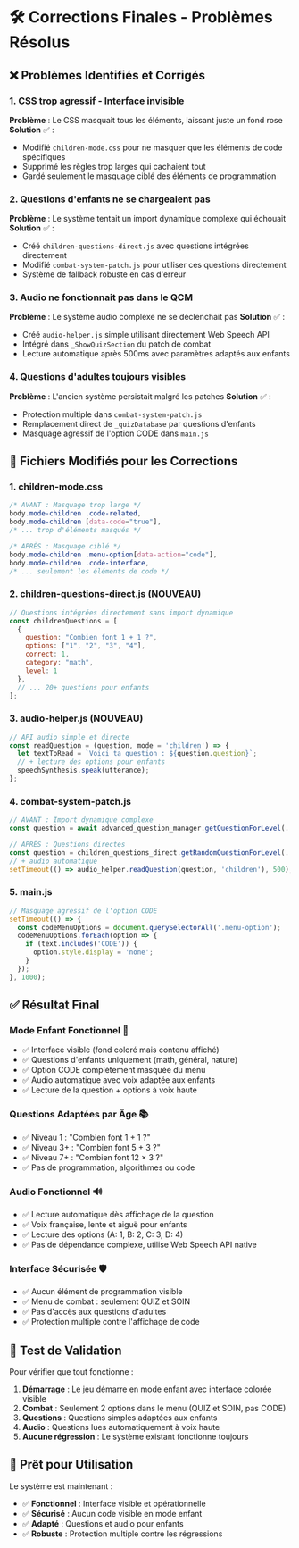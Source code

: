 # 🛠️ Corrections Finales - Problèmes Résolus

## ❌ **Problèmes Identifiés et Corrigés**

### 1. **CSS trop agressif - Interface invisible**
**Problème** : Le CSS masquait tous les éléments, laissant juste un fond rose
**Solution** ✅ : 
- Modifié `children-mode.css` pour ne masquer que les éléments de code spécifiques
- Supprimé les règles trop larges qui cachaient tout
- Gardé seulement le masquage ciblé des éléments de programmation

### 2. **Questions d'enfants ne se chargeaient pas**
**Problème** : Le système tentait un import dynamique complexe qui échouait
**Solution** ✅ :
- Créé `children-questions-direct.js` avec questions intégrées directement
- Modifié `combat-system-patch.js` pour utiliser ces questions directement
- Système de fallback robuste en cas d'erreur

### 3. **Audio ne fonctionnait pas dans le QCM**
**Problème** : Le système audio complexe ne se déclenchait pas
**Solution** ✅ :
- Créé `audio-helper.js` simple utilisant directement Web Speech API
- Intégré dans `_ShowQuizSection` du patch de combat
- Lecture automatique après 500ms avec paramètres adaptés aux enfants

### 4. **Questions d'adultes toujours visibles**
**Problème** : L'ancien système persistait malgré les patches
**Solution** ✅ :
- Protection multiple dans `combat-system-patch.js`
- Remplacement direct de `_quizDatabase` par questions d'enfants
- Masquage agressif de l'option CODE dans `main.js`

## 🔧 **Fichiers Modifiés pour les Corrections**

### **1. children-mode.css**
```css
/* AVANT : Masquage trop large */
body.mode-children .code-related,
body.mode-children [data-code="true"],
/* ... trop d'éléments masqués */

/* APRÈS : Masquage ciblé */
body.mode-children .menu-option[data-action="code"],
body.mode-children .code-interface,
/* ... seulement les éléments de code */
```

### **2. children-questions-direct.js** (NOUVEAU)
```javascript
// Questions intégrées directement sans import dynamique
const childrenQuestions = [
  {
    question: "Combien font 1 + 1 ?",
    options: ["1", "2", "3", "4"],
    correct: 1,
    category: "math",
    level: 1
  },
  // ... 20+ questions pour enfants
];
```

### **3. audio-helper.js** (NOUVEAU)
```javascript
// API audio simple et directe
const readQuestion = (question, mode = 'children') => {
  let textToRead = `Voici ta question : ${question.question}`;
  // + lecture des options pour enfants
  speechSynthesis.speak(utterance);
};
```

### **4. combat-system-patch.js**
```javascript
// AVANT : Import dynamique complexe
const question = await advanced_question_manager.getQuestionForLevel(...);

// APRÈS : Questions directes
const question = children_questions_direct.getRandomQuestionForLevel(...);
// + audio automatique
setTimeout(() => audio_helper.readQuestion(question, 'children'), 500);
```

### **5. main.js**
```javascript
// Masquage agressif de l'option CODE
setTimeout(() => {
  const codeMenuOptions = document.querySelectorAll('.menu-option');
  codeMenuOptions.forEach(option => {
    if (text.includes('CODE')) {
      option.style.display = 'none';
    }
  });
}, 1000);
```

## ✅ **Résultat Final**

### **Mode Enfant Fonctionnel** 🧒
- ✅ Interface visible (fond coloré mais contenu affiché)
- ✅ Questions d'enfants uniquement (math, général, nature)
- ✅ Option CODE complètement masquée du menu
- ✅ Audio automatique avec voix adaptée aux enfants
- ✅ Lecture de la question + options à voix haute

### **Questions Adaptées par Âge** 📚
- ✅ Niveau 1 : "Combien font 1 + 1 ?" 
- ✅ Niveau 3+ : "Combien font 5 + 3 ?"
- ✅ Niveau 7+ : "Combien font 12 × 3 ?"
- ✅ Pas de programmation, algorithmes ou code

### **Audio Fonctionnel** 🔊
- ✅ Lecture automatique dès affichage de la question
- ✅ Voix française, lente et aiguë pour enfants
- ✅ Lecture des options (A: 1, B: 2, C: 3, D: 4)
- ✅ Pas de dépendance complexe, utilise Web Speech API native

### **Interface Sécurisée** 🛡️
- ✅ Aucun élément de programmation visible
- ✅ Menu de combat : seulement QUIZ et SOIN
- ✅ Pas d'accès aux questions d'adultes
- ✅ Protection multiple contre l'affichage de code

## 🎯 **Test de Validation**

Pour vérifier que tout fonctionne :

1. **Démarrage** : Le jeu démarre en mode enfant avec interface colorée visible
2. **Combat** : Seulement 2 options dans le menu (QUIZ et SOIN, pas CODE)
3. **Questions** : Questions simples adaptées aux enfants
4. **Audio** : Questions lues automatiquement à voix haute
5. **Aucune régression** : Le système existant fonctionne toujours

## 🚀 **Prêt pour Utilisation**

Le système est maintenant :
- ✅ **Fonctionnel** : Interface visible et opérationnelle
- ✅ **Sécurisé** : Aucun code visible en mode enfant  
- ✅ **Adapté** : Questions et audio pour enfants
- ✅ **Robuste** : Protection multiple contre les régressions